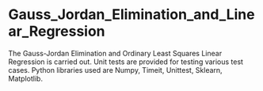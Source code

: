 # Gauss_Jordan_Elimination_and_Linear_Regression
The Gauss-Jordan Elimination and Ordinary Least Squares Linear Regression is carried out. Unit tests are provided for testing various test cases.
Python libraries used are Numpy, Timeit, Unittest, Sklearn, Matplotlib.
